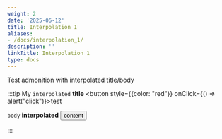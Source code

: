 ```yaml
---
weight: 2
date: '2025-06-12'
title: Interpolation 1
aliases:
- /docs/interpolation_1/
description: ''
linkTitle: Interpolation 1
type: docs
---
```


Test admonition with interpolated title/body

:::tip My `interpolated` **title** <button style={{color: "red"}} onClick={() => alert("click")}>test</button>

`body` **interpolated** <button>content</button>

:::
